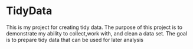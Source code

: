 # TidyData
This is my project for creating tidy data.
The purpose of this project is to demonstrate my ability to collect,work with, and clean a data set. 
The goal is to prepare tidy data that can be used for later analysis
